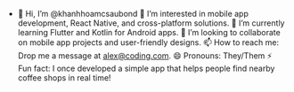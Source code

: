 - 👋 Hi, I’m @khanhhoamcsaubond
👀 I’m interested in mobile app development, React Native, and cross-platform solutions.
🌱 I’m currently learning Flutter and Kotlin for Android apps.
💞️ I’m looking to collaborate on mobile app projects and user-friendly designs.
📫 How to reach me: Drop me a message at alex@coding.com.
😄 Pronouns: They/Them
⚡ Fun fact: I once developed a simple app that helps people find nearby coffee shops in real time!


<!---
khanhhoamcsaubond/khanhhoamcsaubond is a ✨ special ✨ repository because its `README.md` (this file) appears on your GitHub profile.
You can click the Preview link to take a look at your changes.
--->
